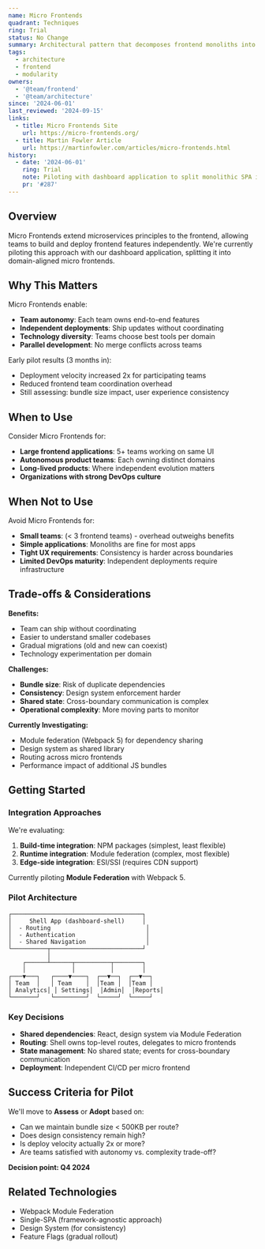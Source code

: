```yaml
---
name: Micro Frontends
quadrant: Techniques
ring: Trial
status: No Change
summary: Architectural pattern that decomposes frontend monoliths into smaller, independently deployable frontend applications.
tags:
  - architecture
  - frontend
  - modularity
owners:
  - '@team/frontend'
  - '@team/architecture'
since: '2024-06-01'
last_reviewed: '2024-09-15'
links:
  - title: Micro Frontends Site
    url: https://micro-frontends.org/
  - title: Martin Fowler Article
    url: https://martinfowler.com/articles/micro-frontends.html
history:
  - date: '2024-06-01'
    ring: Trial
    note: Piloting with dashboard application to split monolithic SPA into team-owned modules
    pr: '#287'
---
```


## Overview

Micro Frontends extend microservices principles to the frontend, allowing teams to build and deploy frontend features independently. We're currently piloting this approach with our dashboard application, splitting it into domain-aligned micro frontends.

## Why This Matters

Micro Frontends enable:
- **Team autonomy**: Each team owns end-to-end features
- **Independent deployments**: Ship updates without coordinating
- **Technology diversity**: Teams choose best tools per domain
- **Parallel development**: No merge conflicts across teams

Early pilot results (3 months in):
- Deployment velocity increased 2x for participating teams
- Reduced frontend team coordination overhead
- Still assessing: bundle size impact, user experience consistency

## When to Use

Consider Micro Frontends for:
- **Large frontend applications**: 5+ teams working on same UI
- **Autonomous product teams**: Each owning distinct domains
- **Long-lived products**: Where independent evolution matters
- **Organizations with strong DevOps culture**

## When Not to Use

Avoid Micro Frontends for:
- **Small teams**: (< 3 frontend teams) - overhead outweighs benefits
- **Simple applications**: Monoliths are fine for most apps
- **Tight UX requirements**: Consistency is harder across boundaries
- **Limited DevOps maturity**: Independent deployments require infrastructure

## Trade-offs & Considerations

**Benefits:**
- Team can ship without coordinating
- Easier to understand smaller codebases
- Gradual migrations (old and new can coexist)
- Technology experimentation per domain

**Challenges:**
- **Bundle size**: Risk of duplicate dependencies
- **Consistency**: Design system enforcement harder
- **Shared state**: Cross-boundary communication is complex
- **Operational complexity**: More moving parts to monitor

**Currently Investigating:**
- Module federation (Webpack 5) for dependency sharing
- Design system as shared library
- Routing across micro frontends
- Performance impact of additional JS bundles

## Getting Started

### Integration Approaches

We're evaluating:
1. **Build-time integration**: NPM packages (simplest, least flexible)
2. **Runtime integration**: Module federation (complex, most flexible)
3. **Edge-side integration**: ESI/SSI (requires CDN support)

Currently piloting **Module Federation** with Webpack 5.

### Pilot Architecture

```
┌─────────────────────────────────────┐
│     Shell App (dashboard-shell)     │
│  - Routing                           │
│  - Authentication                    │
│  - Shared Navigation                 │
└──────────┬──────────────────────────┘
           │
    ┌──────┴──────┬──────────┬────────┐
    │             │          │        │
┌───▼───┐   ┌────▼────┐  ┌──▼──┐  ┌──▼──┐
│ Team  │   │ Team    │  │Team │  │Team │
│ Analytics│ │ Settings│  │Admin│  │Reports│
└───────┘   └─────────┘  └─────┘  └─────┘
```

### Key Decisions

- **Shared dependencies**: React, design system via Module Federation
- **Routing**: Shell owns top-level routes, delegates to micro frontends
- **State management**: No shared state; events for cross-boundary communication
- **Deployment**: Independent CI/CD per micro frontend

## Success Criteria for Pilot

We'll move to **Assess** or **Adopt** based on:
- Can we maintain bundle size < 500KB per route?
- Does design consistency remain high?
- Is deploy velocity actually 2x or more?
- Are teams satisfied with autonomy vs. complexity trade-off?

**Decision point: Q4 2024**

## Related Technologies

- Webpack Module Federation
- Single-SPA (framework-agnostic approach)
- Design System (for consistency)
- Feature Flags (gradual rollout)
